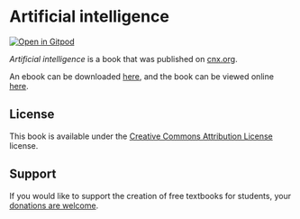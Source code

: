 # Artificial intelligence

[![Open in Gitpod](https://gitpod.io/button/open-in-gitpod.svg)](https://gitpod.io/from-referrer/)

_Artificial intelligence_ is a book that was published on [cnx.org](https://cnx.org/).

An ebook can be downloaded [here](https://github.com/cnx-user-books/cnxbook-artificial-intelligence/releases/latest), and the book can be viewed online [here](https://github.com/cnx-user-books/cnxbook-artificial-intelligence/releases/latest).

## License
This book is available under the [Creative Commons Attribution License](./LICENSE) license.

## Support
If you would like to support the creation of free textbooks for students, your [donations are welcome](https://riceconnect.rice.edu/donation/support-openstax-banner).
